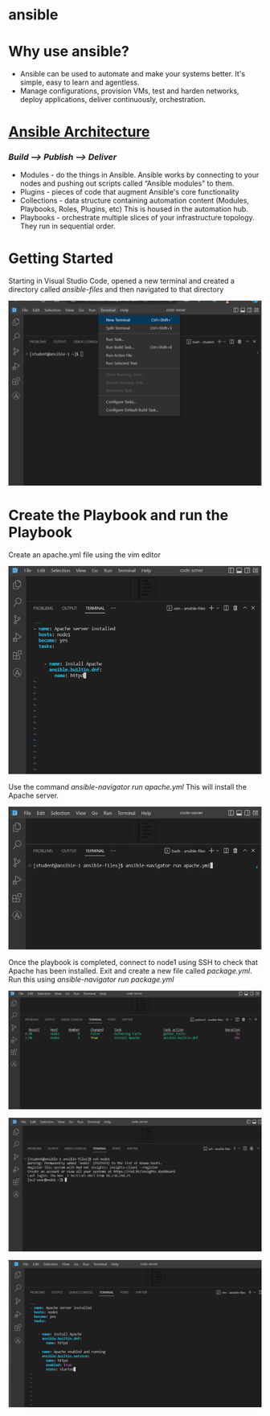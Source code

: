 # ansible
<h1>Why use ansible?</h1>
 <p>
 <ul>
<li>Ansible can be used to automate and make your systems better. It's simple, easy to learn and agentless.</li>
<li>Manage configurations, provision VMs, test and harden networks, deploy applications, deliver continuously, orchestration.</li>
 </ul></p>

 <h1><a href="https://docs.ansible.com/ansible/latest/dev_guide/overview_architecture.html"> Ansible Architecture </a></h1>
 <h3><i>Build --> Publish --> Deliver</i></h3>
 <p>
  <ul>
   <li>Modules - do the things in Ansible. Ansible works by connecting to your nodes and pushing out scripts called “Ansible modules” to them.</li>
   <li>Plugins - pieces of code that augment Ansible's core functionality</li>
   <li>Collections - data structure containing automation content (Modules, Playbooks, Roles, Plugins, etc) This is housed in the automation hub. </li>
   <li>Playbooks - orchestrate multiple slices of your infrastructure topology. They run in sequential order.</li>
  </ul>
 </p>

 <h1>Getting Started</h1>
 <p>Starting in Visual Studio Code, opened a new terminal and created a directory called <i>ansible-files</i> and then navigated to that directory</p>
 <p><img src="ansible1.png"></p>
  
  <h1>Create the Playbook and run the Playbook</h1>
  <p>Create an apache.yml file using the vim editor</p>
 <p><img src="ansible3.png"></p>
  
  <p>Use the command <i>ansible-navigator run apache.yml</i> This will install the Apache server.</p>
 <p><img src="ansible4.png"></p>

 <p>Once the playbook is completed, connect to node1 using SSH to check that Apache has been installed. Exit and create a new file called <i>package.yml</i>. Run this using <i>ansible-navigator run package.yml</i></p>
 <p><img src="ansible5.png"></p>
 <p><img src="ansible6.png"></p>
 <p><img src="ansible7.png"></p>
